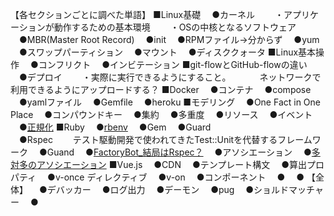 【各セクションごとに調べた単語】
■Linux基礎
　●カーネル
　　・アプリケーションが動作するための基本環境
　　・OSの中核となるソフトウェア
　●MBR(Master Root Record)
　●init
　●RPMファイル→分からず
　●yum
　●スワップパーティション
　●マウント
　●ディスククォータ
■Linux基本操作
　●コンフリクト
　●インビテーション
■git-flowとGitHub-flowの違い
　●デプロイ
　　・実際に実行できるようにすること。
　　　ネットワークで利用できるようにアップロードする？
■Docker
　●コンテナ
　●compose
　●yamlファイル
　●Gemfile
　●heroku
■モデリング
　●One Fact in One Place
　●コンパウンドキー
　●集約
　●多重度
　●リソース
　●イベント
　●[正規化](https://qiita.com/To_BB/items/694c7428bf3bfa0a1930)
■Ruby
　●[rbenv](https://qiita.com/yunzeroin/items/33a51c805e60ed5eca0e)
　●Gem
　●Guard  
　●Rspec
　　テスト駆動開発で使われてきたTest::Unitを代替するフレームワーク
　●Guand
　●[FactoryBot_結局はRspec？](https://qiita.com/ryouzi/items/de7336e6175530723b30)
　●アソシエーション
　●[多対多のアソシエーション](https://qiita.com/Kohei_Kishimoto0214/items/cb9a3d3da57708fb52c9)
■Vue.js
　●CDN
　●テンプレート構文
　●算出プロパティ
　●v-once ディレクティブ
　●v-on
　●コンポーネント
　●
　●
【全体】
　●デバッカー
　●ログ出力
　●デーモン
　●pug
　●ショルドマッチャー
　●
